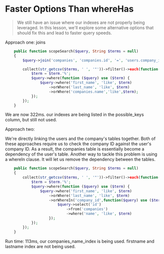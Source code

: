 # Faster Options Than whereHas

> We still have an issue where our indexes are not properly being leveraged. In this lesson, we'll explore some alternative options that should fix this and lead to faster query speeds.

Approach one: joins

```php
    public function scopeSearch($query, String $terms = null)
    {
        $query->join('companies', 'companies.id', '=', 'users.company_id');

        collect(str_getcsv($terms, ' ', '"'))->filter()->each(function($term) use($query){
            $term = $term.'%';
            $query->where(function ($query) use ($term) {
                $query->where('first_name', 'like', $term)
                    ->orWhere('last_name', 'like', $term)
                    ->orWhere('companies.name','like',$term);
            });
        });
    }
```

We are now 322ms. our indexes are being listed in the possible_keys column, but still not used.

Approach two:

We're directly linking the users and the company's tables together. Both of these  approaches require us to check the company ID against the user's company ID. As a result, the companies table is essentially become a dependency of the user's table. Another way to tackle this problem is using a whereIn clause. It will let us remove the dependency between the tables.

```php
    public function scopeSearch($query, String $terms = null)
    {
        collect(str_getcsv($terms, ' ', '"'))->filter()->each(function($term) use($query){
            $term = $term.'%';
            $query->where(function ($query) use ($term) {
                $query->where('first_name', 'like', $term)
                    ->orWhere('last_name', 'like', $term)
                    ->orWhereIn('company_id',function($query) use ($term) {
                        $query->select('id')
                            ->from('companies')
                            ->where('name', 'like', $term)
                    });
            });
        });
    }
```

Run time: 113ms, our companies_name_index is being used. firstname and lastname index are not being used.
